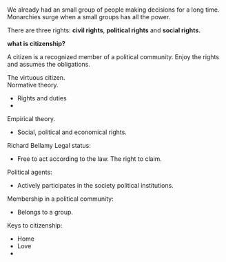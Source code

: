 # 
We already had an small group of people making decisions for a long time.
Monarchies surge when a small groups has all the power.

There are three rights: **civil rights**, **political rights** and **social rights.**

**what is citizenship?**

A citizen is a recognized member of a political community. Enjoy the rights and assumes the obligations.

The virtuous citizen.	
Normative theory.
- Rights and duties
- 
Empirical theory.
- Social, political and economical rights.

Richard Bellamy
Legal status:
- Free to act according to the law. The right to claim.

Political agents:
- Actively participates in the society political institutions.

Membership in a political community:
- Belongs to a group.

Keys  to citizenship:
- Home
- Love
- 